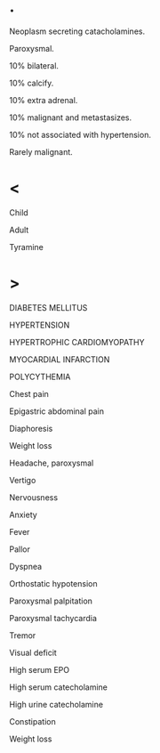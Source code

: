 # .

Neoplasm secreting catacholamines.

Paroxysmal.

10% bilateral.

10% calcify.

10% extra adrenal.

10% malignant and metastasizes.

10% not associated with hypertension.

Rarely malignant.

# <

Child

Adult

Tyramine

# >

DIABETES MELLITUS

HYPERTENSION

HYPERTROPHIC CARDIOMYOPATHY

MYOCARDIAL INFARCTION

POLYCYTHEMIA

Chest pain

Epigastric abdominal pain

Diaphoresis

Weight loss

Headache, paroxysmal

Vertigo

Nervousness

Anxiety

Fever

Pallor

Dyspnea

Orthostatic hypotension

Paroxysmal palpitation

Paroxysmal tachycardia

Tremor

Visual deficit

High serum EPO

High serum catecholamine

High urine catecholamine

Constipation

Weight loss
